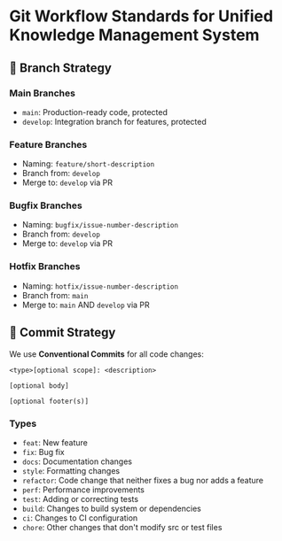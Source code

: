# Git Workflow Standards for Unified Knowledge Management System

## 🌿 Branch Strategy

### Main Branches
- `main`: Production-ready code, protected
- `develop`: Integration branch for features, protected

### Feature Branches
- Naming: `feature/short-description`
- Branch from: `develop`
- Merge to: `develop` via PR

### Bugfix Branches
- Naming: `bugfix/issue-number-description`
- Branch from: `develop`
- Merge to: `develop` via PR

### Hotfix Branches
- Naming: `hotfix/issue-number-description`
- Branch from: `main`
- Merge to: `main` AND `develop` via PR

## 📝 Commit Strategy

We use **Conventional Commits** for all code changes:

```
<type>[optional scope]: <description>

[optional body]

[optional footer(s)]
```

### Types
- `feat`: New feature
- `fix`: Bug fix
- `docs`: Documentation changes
- `style`: Formatting changes
- `refactor`: Code change that neither fixes a bug nor adds a feature
- `perf`: Performance improvements
- `test`: Adding or correcting tests
- `build`: Changes to build system or dependencies
- `ci`: Changes to CI configuration
- `chore`: Other changes that don't modify src or test files